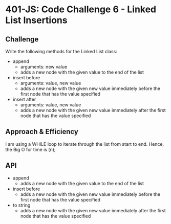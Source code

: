 # 401-JS: Code Challenge 6 - Linked List Insertions

## Challenge

Write the following methods for the Linked List class:

- append
  - arguments: new value
  - adds a new node with the given value to the end of the list
- insert before
  - arguments: value, new value
  - adds a new node with the given new value immediately before the first node that has the value specified
- insert after
  - arguments: value, new value
  - adds a new node with the given new value immediately after the first node that has the value specified

## Approach & Efficiency
<!-- What approach did you take? Why? What is the Big O space/time for this approach? -->

  I am using a WHILE loop to iterate through the list from start to end. Hence, the Big O for time is (n);

## API
<!-- Description of each method publicly available to your Linked List -->
- append
  - adds a new node with the given value to the end of the list
- insert before
  - adds a new node with the given new value immediately before the first node that has the value specified
- to string
  - adds a new node with the given new value immediately after the first node that has the value specified
